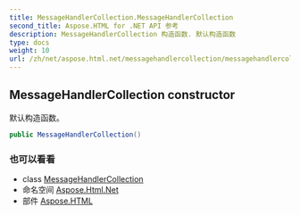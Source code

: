 ```yaml
---
title: MessageHandlerCollection.MessageHandlerCollection
second_title: Aspose.HTML for .NET API 参考
description: MessageHandlerCollection 构造函数. 默认构造函数
type: docs
weight: 10
url: /zh/net/aspose.html.net/messagehandlercollection/messagehandlercollection/
---
```

## MessageHandlerCollection constructor

默认构造函数。

```csharp
public MessageHandlerCollection()
```

### 也可以看看

* class [MessageHandlerCollection](../)
* 命名空间 [Aspose.Html.Net](../../messagehandlercollection/)
* 部件 [Aspose.HTML](../../../)


